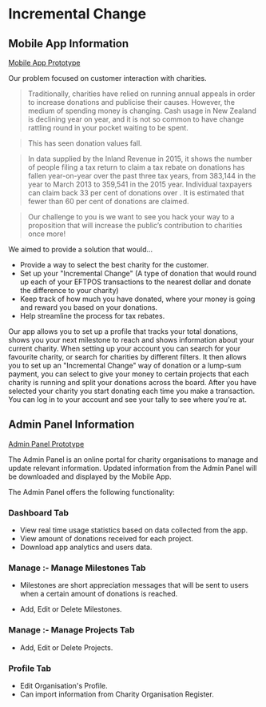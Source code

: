 # Incremental Change

## Mobile App Information

[Mobile App Prototype](https://share.proto.io/R8FPU2/)

Our problem focused on customer interaction with charities.

> Traditionally, charities have relied on running annual appeals in order to increase donations and publicise their causes. However, the medium of spending money is changing. Cash usage in New Zealand is declining year on year, and it is not so common to have change rattling round in your pocket waiting to be spent.

> This has seen donation values fall.

> In data supplied by the Inland Revenue in 2015,  it shows the number of people filing a tax return to claim a tax rebate on donations has fallen year-on-year over the past three tax years, from 383,144 in the year to March 2013 to 359,541 in the 2015 year. Individual taxpayers can claim back 33 per cent of donations over . It is estimated that fewer than 60 per cent of donations are claimed.

> Our challenge to you is we want to see you hack your way to a proposition that will increase the public’s contribution to charities once more!

We aimed to provide a solution that would...
* Provide a way to select the best charity for the customer.
* Set up your "Incremental Change" (A type of donation that would round up each of your EFTPOS transactions to the nearest dollar and donate the difference to your charity)
* Keep track of how much you have donated, where your money is going and reward you based on your donations.
* Help streamline the process for tax rebates.

Our app allows you to set up a profile that tracks your total donations, shows you your next milestone to reach and shows information about your current charity. When setting up your account you can search for your favourite charity, or search for charities by different filters. It then allows you to set up an "Incremental Change" way of donation or a lump-sum payment, you can select to give your money to certain projects that each charity is running and split your donations across the board. After you have selected your charity you start donating each time you make a transaction. You can log in to your account and see your tally to see where you're at.


## Admin Panel Information

[Admin Panel Prototype](https://aaronbcy.wixsite.com/adminpanel)

The Admin Panel is an online portal for charity organisations to manage and update relevant information. Updated information from the Admin Panel will be downloaded and displayed by the Mobile App.

The Admin Panel offers the following functionality:

### Dashboard Tab
* View real time usage statistics based on data collected from the app.
* View amount of donations received for each project.
* Download app analytics and users data.

### Manage :- Manage Milestones Tab
- Milestones are short appreciation messages that will be sent to users when a certain amount of donations is reached.
* Add, Edit or Delete Milestones.

### Manage :- Manage Projects Tab
* Add, Edit or Delete Projects.

### Profile Tab
* Edit Organisation's Profile.
* Can import information from Charity Organisation Register.
